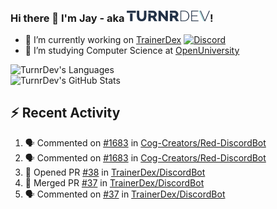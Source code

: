 ### Hi there 👋 I'm Jay - aka <img src="https://raw.githubusercontent.com/TurnrDev/TurnrDev/master/Logo/SVG/TurnrDev_Logo_Dark%20Blue%20%26%20Teal.svg" alt="TurnrDev" height="17.5px">!

- 🔭 I’m currently working on [TrainerDex](https://www.github.com/TrainerDex) [![Discord](https://discordapp.com/api/v6/guilds/364313717720219651/widget.png?style=shield)](http://discord.trainerdex.co.uk/)
- 🤔 I’m studying Computer Science at [OpenUniversity](http://www.open.ac.uk/courses/computing-it/degrees/bsc-computing-it-software-q62-soft)

![TurnrDev's Languages](https://github-readme-stats.vercel.app/api/top-langs/?username=TurnrDev&layout=compact&hide_border=true&title_color=1fa6aa&text_color=233247)
<br>
![TurnrDev's GitHub Stats](https://github-readme-stats.vercel.app/api?username=TurnrDev&show_icons=true&hide_border=true&count_private=true&include_all_commits=true&icon_color=1fa6aa&title_color=1fa6aa&text_color=233247)
<br>

## :zap: Recent Activity

<!--START_SECTION:activity-->
1. 🗣 Commented on [#1683](https://github.com//Cog-Creators/Red-DiscordBot/issues/1683) in [Cog-Creators/Red-DiscordBot](https://github.com//Cog-Creators/Red-DiscordBot)
2. 🗣 Commented on [#1683](https://github.com//Cog-Creators/Red-DiscordBot/issues/1683) in [Cog-Creators/Red-DiscordBot](https://github.com//Cog-Creators/Red-DiscordBot)
3. 💪 Opened PR [#38](https://github.com//TrainerDex/DiscordBot/pull/38) in [TrainerDex/DiscordBot](https://github.com//TrainerDex/DiscordBot)
4. 🎉 Merged PR [#37](https://github.com//TrainerDex/DiscordBot/pull/37) in [TrainerDex/DiscordBot](https://github.com//TrainerDex/DiscordBot)
5. 🗣 Commented on [#37](https://github.com//TrainerDex/DiscordBot/issues/37) in [TrainerDex/DiscordBot](https://github.com//TrainerDex/DiscordBot)
<!--END_SECTION:activity-->
